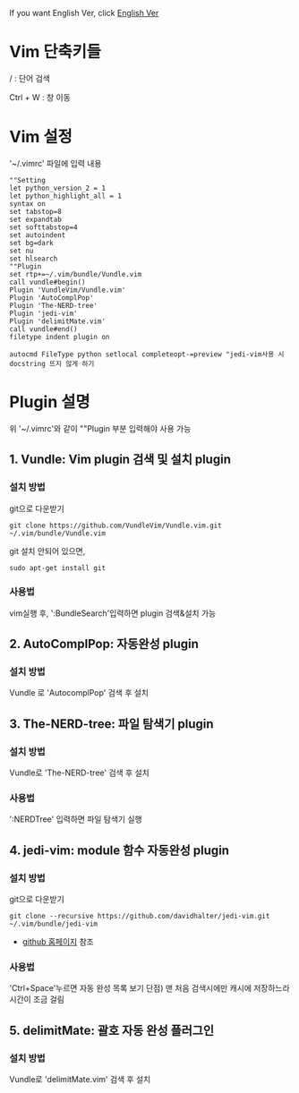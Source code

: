 
If you want English Ver, click [English Ver]()
# Vim 단축키들
/ : 단어 검색

Ctrl + W : 창 이동
# Vim 설정
'~/.vimrc' 파일에 입력 내용

	""Setting
	let python_version_2 = 1
	let python_highlight_all = 1
	syntax on
	set tabstop=8
	set expandtab
	set softtabstop=4
	set autoindent
	set bg=dark
	set nu
	set hlsearch
	""Plugin
	set rtp+=~/.vim/bundle/Vundle.vim
	call vundle#begin()
	Plugin 'VundleVim/Vundle.vim'
	Plugin 'AutoComplPop'
	Plugin 'The-NERD-tree'
	Plugin 'jedi-vim'
	Plugin 'delimitMate.vim'
	call vundle#end()
	filetype indent plugin on

	autocmd FileType python setlocal completeopt-=preview "jedi-vim사용 시 docstring 뜨지 않게 하기

# Plugin 설명
위 '~/.vimrc'와 같이 ""Plugin 부분 입력해야 사용 가능

## 1. Vundle: Vim plugin 검색 및 설치 plugin
### 설치 방법
git으로 다운받기

	git clone https://github.com/VundleVim/Vundle.vim.git ~/.vim/bundle/Vundle.vim
	
git 설치 안되어 있으면,

	sudo apt-get install git
	
### 사용법
vim실행 후, ':BundleSearch'입력하면 plugin 검색&설치 가능

## 2. AutoComplPop: 자동완성 plugin
### 설치 방법
Vundle 로 'AutocomplPop' 검색 후 설치

## 3. The-NERD-tree: 파일 탐색기 plugin
### 설치 방법
Vundle로 'The-NERD-tree' 검색 후 설치
### 사용법
':NERDTree' 입력하면 파일 탐색기 실행

## 4. jedi-vim: module 함수 자동완성 plugin
### 설치 방법
git으로 다운받기

	git clone --recursive https://github.com/davidhalter/jedi-vim.git ~/.vim/bundle/jedi-vim
	
* [github 홈페이지](https://github.com/davidhalter/jedi-vim) 참조
### 사용법
'Ctrl+Space'누르면 자동 완성 목록 보기
단점) 맨 처음 검색시에만 캐시에 저장하느라 시간이 조금 걸림

## 5. delimitMate: 괄호 자동 완성 플러그인
### 설치 방법
Vundle로 'delimitMate.vim' 검색 후 설치
